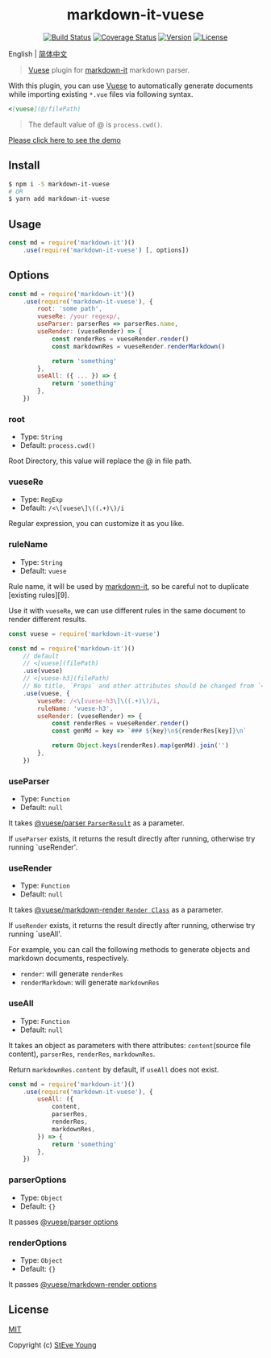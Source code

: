 <h1 align="center">markdown-it-vuese</h1>

<p align="center">
    <a href="https://circleci.com/gh/BuptStEve/markdown-it-vuese/tree/master"><img src="https://img.shields.io/circleci/project/github/BuptStEve/markdown-it-vuese/master.svg" alt="Build Status"></a>
    <a href="https://codecov.io/github/BuptStEve/markdown-it-vuese?branch=master"><img src="https://img.shields.io/codecov/c/github/BuptStEve/markdown-it-vuese/master.svg" alt="Coverage Status"></a>
    <a href="https://www.npmjs.com/package/markdown-it-vuese"><img src="https://img.shields.io/npm/v/markdown-it-vuese.svg" alt="Version"></a>
    <a href="https://www.npmjs.com/package/markdown-it-vuese"><img src="https://img.shields.io/npm/l/markdown-it-vuese.svg" alt="License"></a>
</p>

English | [简体中文](./zh/README.md)

> [Vuese][1] plugin for [markdown-it][2] markdown parser.

With this plugin, you can use [Vuese][1] to automatically generate documents while importing existing `*.vue` files via following syntax.

```md
<[vuese](@/filePath)
```

> The default value of @ is `process.cwd()`.

[Please click here to see the demo](https://buptsteve.github.io/markdown-it-vuese/example/)

## Install

```bash
$ npm i -S markdown-it-vuese
# OR
$ yarn add markdown-it-vuese
```

## Usage

```js
const md = require('markdown-it')()
    .use(require('markdown-it-vuese') [, options])
```

## Options

```js
const md = require('markdown-it')()
    .use(require('markdown-it-vuese'), {
        root: 'some path',
        vueseRe: /your regexp/,
        useParser: parserRes => parserRes.name,
        useRender: (vueseRender) => {
            const renderRes = vueseRender.render()
            const markdownRes = vueseRender.renderMarkdown()

            return 'something'
        },
        useAll: ({ ... }) => {
            return 'something'
        },
    })
```

### root
* Type: `String`
* Default: `process.cwd()`

Root Directory, this value will replace the @ in file path.

### vueseRe
* Type: `RegExp`
* Default: `/<\[vuese\]\((.+)\)/i`

Regular expression, you can customize it as you like.

### ruleName
* Type: `String`
* Default: `vuese`

Rule name, it will be used by [markdown-it][2], so be careful not to duplicate [existing rules][9].

Use it with `vueseRe`, we can use different rules in the same document to render different results.

```js
const vuese = require('markdown-it-vuese')

const md = require('markdown-it')()
    // default
    // <[vuese](filePath)
    .use(vuese)
    // <[vuese-h3](filePath)
    // No title, `Props` and other attributes should be changed from `<h2>` to `<h3>`
    .use(vuese, {
        vueseRe: /<\[vuese-h3\]\((.+)\)/i,
        ruleName: 'vuese-h3',
        useRender: (vueseRender) => {
            const renderRes = vueseRender.render()
            const genMd = key => `### ${key}\n${renderRes[key]}\n`

            return Object.keys(renderRes).map(genMd).join('')
        },
    })
```

### useParser
* Type: `Function`
* Default: `null`

It takes [@vuese/parser `ParserResult`][7] as a parameter.

If `useParser` exists, it returns the result directly after running, otherwise try running `useRender'.

### useRender
* Type: `Function`
* Default: `null`

It takes [@vuese/markdown-render `Render Class`][8] as a parameter.

If `useRender` exists, it returns the result directly after running, otherwise try running `useAll'.

For example, you can call the following methods to generate objects and markdown documents, respectively.

* `render`: will generate `renderRes`
* `renderMarkdown`: will generate `markdownRes`

### useAll
* Type: `Function`
* Default: `null`

It takes an object as parameters with there attributes: `content`(source file content), `parserRes`, `renderRes`, `markdownRes`.

Return `markdownRes.content` by default, if `useAll` does not exist.

```js
const md = require('markdown-it')()
    .use(require('markdown-it-vuese'), {
        useAll: ({
            content,
            parserRes,
            renderRes,
            markdownRes,
        }) => {
            return 'something'
        },
    })
```

### parserOptions
* Type: `Object`
* Default: `{}`

It passes [@vuese/parser options][5]

### renderOptions
* Type: `Object`
* Default: `{}`

It passes [@vuese/markdown-render options][6]

## License

[MIT](http://opensource.org/licenses/MIT)

Copyright (c) [StEve Young](https://github.com/BuptStEve)

[1]: https://github.com/vuese/vuese
[2]: https://github.com/markdown-it/markdown-it
[3]: https://vuese.org/parser/
[4]: https://vuese.org/markdown-render/
[5]: https://vuese.org/parser/#parseroptions
[6]: https://vuese.org/markdown-render/#renderoptions
[7]: https://vuese.org/parser/#parserresult
[8]: https://vuese.org/markdown-render/#render-class
